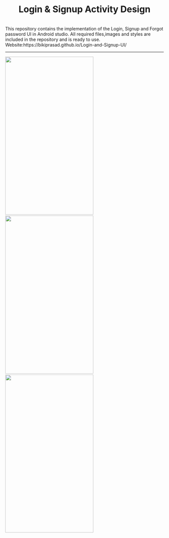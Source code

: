 <center><h1>Login & Signup Activity Design</h1></center>
<br>
This repository contains the implementation of the Login, Signup and Forgot password UI in Android studio.
All required files,images and styles are included in the repository and is ready to use.<br>
Website:https://bikiprasad.github.io/Login-and-Signup-UI/<br>
<hr width="100%" height="2" color="#574CC9" >
<div class="col-md-4">
<img src="https://github.com/Bikiprasad/collegeproject/blob/master/Login.jpg" height="500px" width="280"/>&nbsp
<img src="https://github.com/Bikiprasad/collegeproject/blob/master/signup.jpg" height="500px" width="280"/>&nbsp
<img src="https://github.com/Bikiprasad/collegeproject/blob/master/forgetpassword.jpg" height="500px" width="280"/>
</div>
